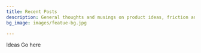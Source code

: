 ```yaml
---
title: Recent Posts
description: General thoughts and musings on product ideas, friction and articles
bg_image: images/featue-bg.jpg

---
```

Ideas Go here